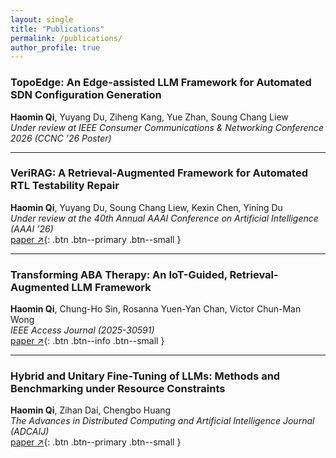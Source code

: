 ```yaml
---
layout: single
title: "Publications"
permalink: /publications/
author_profile: true
---
```


### TopoEdge: An Edge-assisted LLM Framework for Automated SDN Configuration Generation
**Haomin Qi**, Yuyang Du, Ziheng Kang, Yue Zhan, Soung Chang Liew  
*Under review at IEEE Consumer Communications & Networking Conference 2026 (CCNC ’26 Poster)*

---

### VeriRAG: A Retrieval-Augmented Framework for Automated RTL Testability Repair
**Haomin Qi**, Yuyang Du, Soung Chang Liew, Kexin Chen, Yining Du  
*Under review at the 40th Annual AAAI Conference on Artificial Intelligence (AAAI ’26)*  
[paper ↗](https://arxiv.org/abs/2507.15664){: .btn .btn--primary .btn--small }

---

### Transforming ABA Therapy: An IoT-Guided, Retrieval-Augmented LLM Framework
**Haomin Qi**, Chung-Ho Sin, Rosanna Yuen-Yan Chan, Victor Chun-Man Wong  
*IEEE Access Journal (2025-30591)*  
[paper ↗](/files/ABA-RAG.pdf){: .btn .btn--info .btn--small }

---

### Hybrid and Unitary Fine-Tuning of LLMs: Methods and Benchmarking under Resource Constraints
**Haomin Qi**, Zihan Dai, Chengbo Huang  
*The Advances in Distributed Computing and Artificial Intelligence Journal (ADCAIJ)*  
[paper ↗](https://arxiv.org/abs/2507.18076){: .btn .btn--primary .btn--small }
